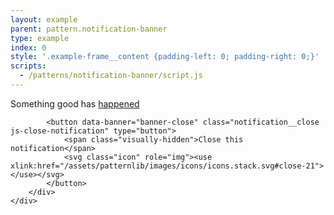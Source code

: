 ```yaml
---
layout: example
parent: pattern.notification-banner
type: example
index: 0
style: '.example-frame__content {padding-left: 0; padding-right: 0;}'
scripts:
  - /patterns/notification-banner/script.js
---
```


<div class="notification  notification--positive">
    <div class="wrapper">
        <div class="notification__content">
            <div class="notification__text">
                <p>Something good has <a data-banner="banner-link" href="#">happened</a></p>
            </div>

            <button data-banner="banner-close" class="notification__close  js-close-notification" type="button">
                <span class="visually-hidden">Close this notification</span>
                <svg class="icon" role="img"><use xlink:href="/assets/patternlib/images/icons/icons.stack.svg#close-21"></use></svg>
            </button>
        </div>
    </div>
</div>
